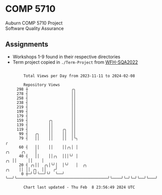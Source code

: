 # COMP 5710
Auburn COMP 5710 Project  
Software Quality Assurance

## Assignments
- Workshops 1-9 found in their respective directories
- Term project copied in `./Term-Project` from [WFH-SQA2022](https://github.com/wumphlett/WFH-SQA2022-AUBURN)

```

        Total Views per Day from 2023-11-11 to 2024-02-08

        Repository Views
     298 ┼                   ╭╮
     278 ┤                   ││
     258 ┤                   ││
     238 ┤                   ││
     219 ┤                   ││
     199 ┤                   ││
     179 ┤                   ││
     159 ┤         ╭╮        ││
     139 ┤         ││        ││
     119 ┤         ││    ╭╮  ││
      99 ┤   ╭╮    ││    ││  ││
      79 ┤   ││    ││    ││  │╰╮                                                                  ╭
      60 ┤   ││    ││    ││╭╮│ │                                                     ╭╮     ╭╮    │
      40 ┤   ││    ││╭╮  │││╰╯ │                                                  ╭╮ ││     ││    │
      20 ┤ ╭╮││  ╭╮│╰╯│  │╰╯   │  ╭╮                                        ╭╮    ││ ││ ╭╮  ││   ╭╯
       0 ┼─╯╰╯╰──╯╰╯  ╰──╯     ╰──╯╰────────────────────────────────────────╯╰────╯╰─╯╰─╯╰──╯╰───╯

        Chart last updated - Thu Feb  8 23:56:49 2024 UTC
        
```

